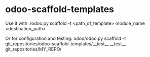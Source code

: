 # odoo-scaffold-templates

Use it with 
./odoo.py scaffold -t <path_of_template> module_name <destination_path>


Or for configuration and testing:
odoo/odoo.py scaffold -t git_repositories/odoo-scaffold-templates/\_\_test__ \_\_test__ git_repositories/MY_REPO/

